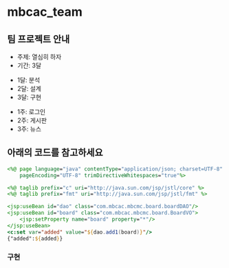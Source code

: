 # mbcac_team
## 팀 프로젝트 안내
* 주제: 열심히 하자
* 기간: 3달
 + 1달: 분석
 + 2달: 설계
 + 3달: 구현 
  - 1주: 로그인
  - 2주: 게시판
  - 3주: 뉴스

## 아래의 코드를 참고하세요
```jsp
<%@ page language="java" contentType="application/json; charset=UTF-8"
    pageEncoding="UTF-8" trimDirectiveWhitespaces="true"%>

<%@ taglib prefix="c" uri="http://java.sun.com/jsp/jstl/core" %>
<%@ taglib prefix="fmt" uri="http://java.sun.com/jsp/jstl/fmt" %>

<jsp:useBean id="dao" class="com.mbcac.mbcmc.board.boardDAO"/>
<jsp:useBean id="board" class="com.mbcac.mbcmc.board.BoardVO">
	<jsp:setProperty name="board" property="*"/>
</jsp:useBean>
<c:set var="added" value="${dao.add1(board)}"/>
{"added":${added}}
```
<h3 style="background="color:red;">구현</h3>
